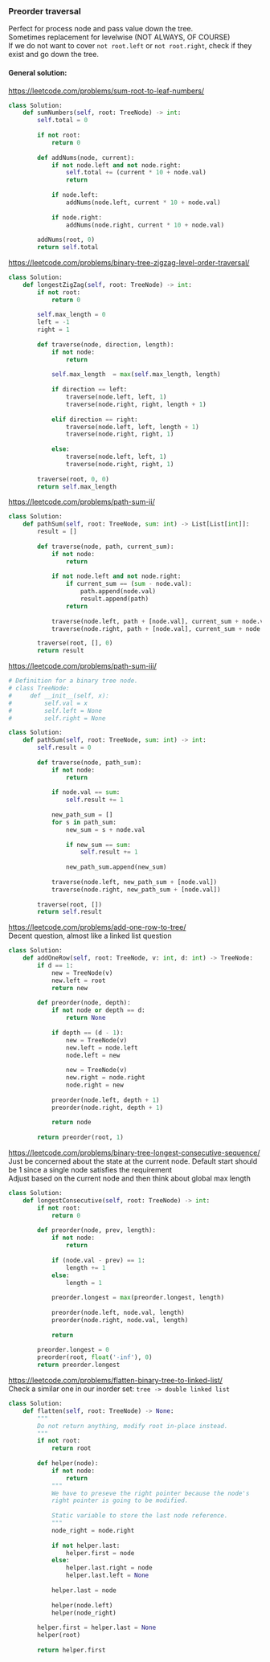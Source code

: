 ### Preorder traversal

Perfect for process node and pass value down the tree. <br />
Sometimes replacement for levelwise (NOT ALWAYS, OF COURSE) <br />
If we do not want to cover `not root.left` or `not root.right`, check if they exist and go down the tree. 

#### General solution:
https://leetcode.com/problems/sum-root-to-leaf-numbers/
```py
class Solution:
    def sumNumbers(self, root: TreeNode) -> int:
        self.total = 0
        
        if not root:
            return 0
        
        def addNums(node, current):
            if not node.left and not node.right:
                self.total += (current * 10 + node.val)
                return
            
            if node.left:
                addNums(node.left, current * 10 + node.val)
            
            if node.right:
                addNums(node.right, current * 10 + node.val)
             
        addNums(root, 0)
        return self.total
```
https://leetcode.com/problems/binary-tree-zigzag-level-order-traversal/
```py
class Solution:
    def longestZigZag(self, root: TreeNode) -> int:
        if not root:
            return 0
        
        self.max_length = 0
        left = -1
        right = 1
        
        def traverse(node, direction, length):
            if not node:
                return
            
            self.max_length  = max(self.max_length, length)
            
            if direction == left:
                traverse(node.left, left, 1)
                traverse(node.right, right, length + 1)
                
            elif direction == right:
                traverse(node.left, left, length + 1)
                traverse(node.right, right, 1)
                
            else:
                traverse(node.left, left, 1)
                traverse(node.right, right, 1)
            
        traverse(root, 0, 0)
        return self.max_length
```
https://leetcode.com/problems/path-sum-ii/
```py
class Solution:
    def pathSum(self, root: TreeNode, sum: int) -> List[List[int]]:
        result = []
        
        def traverse(node, path, current_sum):
            if not node:
                return
            
            if not node.left and not node.right:
                if current_sum == (sum - node.val):
                    path.append(node.val)
                    result.append(path)
                return
            
            traverse(node.left, path + [node.val], current_sum + node.val)
            traverse(node.right, path + [node.val], current_sum + node.val)

        traverse(root, [], 0)
        return result
```
https://leetcode.com/problems/path-sum-iii/
```py
# Definition for a binary tree node.
# class TreeNode:
#     def __init__(self, x):
#         self.val = x
#         self.left = None
#         self.right = None

class Solution:
    def pathSum(self, root: TreeNode, sum: int) -> int:
        self.result = 0
        
        def traverse(node, path_sum):
            if not node:
                return 
            
            if node.val == sum:
                self.result += 1
            
            new_path_sum = []
            for s in path_sum:
                new_sum = s + node.val
                
                if new_sum == sum:
                    self.result += 1
                    
                new_path_sum.append(new_sum)
            
            traverse(node.left, new_path_sum + [node.val])
            traverse(node.right, new_path_sum + [node.val])            
        
        traverse(root, [])
        return self.result
```
https://leetcode.com/problems/add-one-row-to-tree/ <br />
Decent question, almost like a linked list question
```py
class Solution:
    def addOneRow(self, root: TreeNode, v: int, d: int) -> TreeNode:
        if d == 1:
            new = TreeNode(v)
            new.left = root
            return new
        
        def preorder(node, depth):
            if not node or depth == d:
                return None
            
            if depth == (d - 1):
                new = TreeNode(v)
                new.left = node.left
                node.left = new
                
                new = TreeNode(v)
                new.right = node.right
                node.right = new
            
            preorder(node.left, depth + 1)
            preorder(node.right, depth + 1)
            
            return node
        
        return preorder(root, 1)
```
https://leetcode.com/problems/binary-tree-longest-consecutive-sequence/ <br />
Just be concerned about the state at the current node. Default start should be 1 since a single node satisfies the requirement <br />
Adjust based on the current node and then think about global max length 
```py
class Solution:
    def longestConsecutive(self, root: TreeNode) -> int:
        if not root:
            return 0
        
        def preorder(node, prev, length):
            if not node:
                return
            
            if (node.val - prev) == 1:
                length += 1
            else:
                length = 1
            
            preorder.longest = max(preorder.longest, length)
            
            preorder(node.left, node.val, length)
            preorder(node.right, node.val, length)
            
            return
        
        preorder.longest = 0
        preorder(root, float('-inf'), 0)
        return preorder.longest
```
https://leetcode.com/problems/flatten-binary-tree-to-linked-list/ <br />
Check a similar one in our inorder set: `tree -> double linked list`
```py
class Solution:
    def flatten(self, root: TreeNode) -> None:
        """
        Do not return anything, modify root in-place instead.
        """
        if not root:
            return root
        
        def helper(node):
            if not node:
                return
            """
            We have to preseve the right pointer because the node's
            right pointer is going to be modified.
            
            Static variable to store the last node reference.
            """
            node_right = node.right
            
            if not helper.last:
                helper.first = node
            else:
                helper.last.right = node
                helper.last.left = None
                
            helper.last = node
            
            helper(node.left)
            helper(node_right)
        
        helper.first = helper.last = None
        helper(root)
        
        return helper.first
```